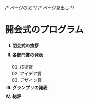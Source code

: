 <!DOCTYPE html>

<html lang="ja">

<head>
  
<meta charset="UTF-8">

<title> リストを作成と活用 </title> /* ページの窓 */

<style>
 ol{
    list-style-type: upper-roman;
    font-weight: bold;
    line-height: 2.0;
 }
 ul{
    list-style-type: decimal-leading-zero;
    font-weight: normal;
    line-height: 1.5;
 }
</style>
</head>

<body>
/* ページ見出し */

<h1> 開会式のプログラム </h1> 
<ol>
  <li>閉会式の挨拶</li>
  <li>各部門賞の発表</li>
    <ul>
      <li>技術賞</li>
      <li>アイデア賞</li>
      <li>デザイン賞</li>
    </ul>
  <li>グランプリの発表</li>
  <li>総評</li>
</ol>
</body>
</html>
